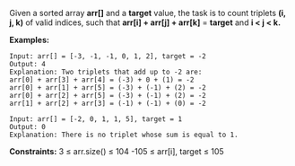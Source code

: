 Given a sorted array **arr[]** and a **target** value, the task is to count triplets **(i, j, k)** of valid indices, such that **arr[i] + arr[j] + arr[k]** = **target** and **i < j < k.**

**Examples:**

```
Input: arr[] = [-3, -1, -1, 0, 1, 2], target = -2
Output: 4
Explanation: Two triplets that add up to -2 are:
arr[0] + arr[3] + arr[4] = (-3) + 0 + (1) = -2
arr[0] + arr[1] + arr[5] = (-3) + (-1) + (2) = -2
arr[0] + arr[2] + arr[5] = (-3) + (-1) + (2) = -2
arr[1] + arr[2] + arr[3] = (-1) + (-1) + (0) = -2
```

```
Input: arr[] = [-2, 0, 1, 1, 5], target = 1
Output: 0
Explanation: There is no triplet whose sum is equal to 1. 
```

**Constraints:**
3 ≤ arr.size() ≤ 104
-105 ≤ arr[i], target ≤ 105
